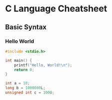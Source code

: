 # C Language Cheatsheet

## Basic Syntax

### Hello World

```c
#include <stdio.h>

int main() {
    printf("Hello, World!\n");
    return 0;
}

int a = 10;
long b = 1000000L;
unsigned int c = 100U;